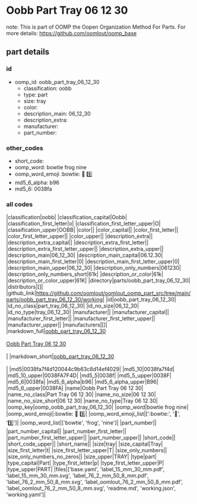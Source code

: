 # Oobb Part Tray 06 12 30  

note: This is part of OOMP the Oopen Organization Method For Parts. For more details: https://github.com/oomlout/oomp_base

##  part details





### id
* oomp_id: oobb_part_tray_06_12_30
  * classification: oobb
  * type: part
  * size: tray
  * color: 
  * description_main: 06_12_30
  * description_extra: 
  * manufacturer: 
  * part_number: 

### other_codes
* short_code: 
* oomp_word: bowtie frog nine
* oomp_word_emoji :bowtie: :frog: :nine:
* md5_6_alpha: b96
* md5_6: 0038fa

### all codes 
|classification|oobb|
|classification_capital|Oobb|
|classification_first_letter|o|
|classification_first_letter_upper|O|
|classification_upper|OOBB|
|color||
|color_capital||
|color_first_letter||
|color_first_letter_upper||
|color_upper||
|description_extra||
|description_extra_capital||
|description_extra_first_letter||
|description_extra_first_letter_upper||
|description_extra_upper||
|description_main|06_12_30|
|description_main_capital|06.12.30|
|description_main_first_letter|0|
|description_main_first_letter_upper|0|
|description_main_upper|06_12_30|
|description_only_numbers|061230|
|description_only_numbers_short|61k|
|description_or_color|61k|
|description_or_color_upper|61K|
|directory|parts/oobb_part_tray_06_12_30|
|distributors|[]|
|github_link|https://github.com/oomlout/oomlout_oomp_part_src/tree/main/parts/oobb_part_tray_06_12_30/working|
|id|oobb_part_tray_06_12_30|
|id_no_class|part_tray_06_12_30|
|id_no_size|06_12_30|
|id_no_type|tray_06_12_30|
|manufacturer||
|manufacturer_capital||
|manufacturer_first_letter||
|manufacturer_first_letter_upper||
|manufacturer_upper||
|manufacturers|[]|
|markdown_full|[oobb_part_tray_06_12_30](https://github.com/oomlout/oomlout_oomp_part_src/tree/main/parts/oobb_part_tray_06_12_30/working)<br>[](https://github.com/oomlout/oomlout_oomp_part_src/tree/main/parts/oobb_part_tray_06_12_30/working)<br>[Oobb Part Tray 06 12 30](https://github.com/oomlout/oomlout_oomp_part_src/tree/main/parts/oobb_part_tray_06_12_30/working)<br><br>|
|markdown_short|[oobb_part_tray_06_12_30](https://github.com/oomlout/oomlout_oomp_part_src/tree/main/parts/oobb_part_tray_06_12_30/working)<br><br>|
|md5|0038fa7f4d120044c9b63c8d14ef4029|
|md5_10|0038fa7f4d|
|md5_10_upper|0038FA7F4D|
|md5_5|0038f|
|md5_5_upper|0038F|
|md5_6|0038fa|
|md5_6_alpha|b96|
|md5_6_alpha_upper|B96|
|md5_6_upper|0038FA|
|name|Oobb Part Tray 06 12 30|
|name_no_class|Part Tray 06 12 30|
|name_no_size|06 12 30|
|name_no_size_short|06 12 30|
|name_no_type|Tray 06 12 30|
|oomp_key|oomp_oobb_part_tray_06_12_30|
|oomp_word|bowtie frog nine|
|oomp_word_emoji|:bowtie: :frog: :nine:|
|oomp_word_emoji_list|[':bowtie:', ':frog:', ':nine:']|
|oomp_word_list|['bowtie', 'frog', 'nine']|
|part_number||
|part_number_capital||
|part_number_first_letter||
|part_number_first_letter_upper||
|part_number_upper||
|short_code||
|short_code_upper||
|short_name||
|size|tray|
|size_capital|Tray|
|size_first_letter|t|
|size_first_letter_upper|T|
|size_only_numbers||
|size_only_numbers_no_zeros||
|size_upper|TRAY|
|type|part|
|type_capital|Part|
|type_first_letter|p|
|type_first_letter_upper|P|
|type_upper|PART|
|files|['base.yaml', 'label_15_mm_30_mm.pdf', 'label_15_mm_30_mm.svg', 'label_76_2_mm_50_8_mm.pdf', 'label_76_2_mm_50_8_mm.svg', 'label_oomlout_76_2_mm_50_8_mm.pdf', 'label_oomlout_76_2_mm_50_8_mm.svg', 'readme.md', 'working.json', 'working.yaml']|
